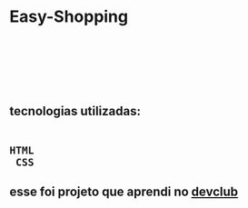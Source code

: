<h1>Easy-Shopping<h1>
   <br>
    <br>
  <h2>tecnologias utilizadas:
    <br>
        <br>

    HTML
     CSS

  <h2>esse  foi projeto que aprendi no <a href="https://rodolfomori.com.br/devclub">devclub<a><h2>
